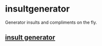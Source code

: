# insultgenerator
Generator insults and compliments on the fly.


## [insult generator](/popup.html)
